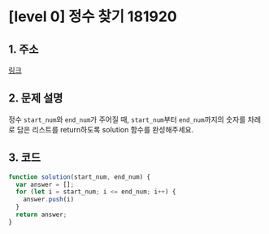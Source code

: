 # [level 0] 정수 찾기 181920
## 1. 주소
  [링크](https://school.programmers.co.kr/learn/courses/30/lessons/181920)

## 2. 문제 설명
정수 `start_num`와 `end_num`가 주어질 때, `start_num`부터 `end_num`까지의 숫자를 차례로 담은 리스트를 return하도록 solution 함수를 완성해주세요.

## 3. 코드
```js
function solution(start_num, end_num) {
  var answer = [];
  for (let i = start_num; i <= end_num; i++) {
    answer.push(i)
  }
  return answer;
}
```